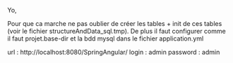 Yo,

Pour que ca marche ne pas oublier de créer les tables + init de ces tables (voir le fichier structureAndData_sql.tmp).
De plus il faut configurer comme il faut projet.base-dir et la bdd mysql dans le fichier application.yml



url : http://localhost:8080/SpringAngular/
login : admin
password : admin